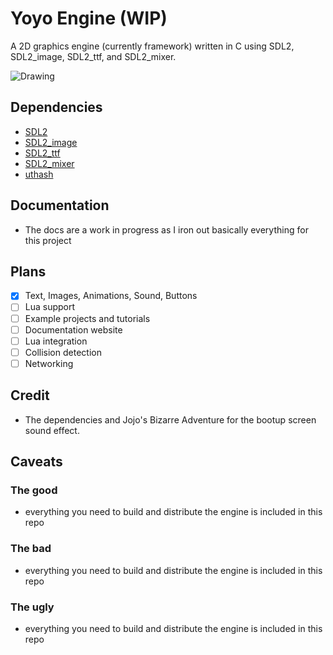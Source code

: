 # Yoyo Engine (WIP)

A 2D graphics engine (currently framework) written in C using SDL2, SDL2_image, SDL2_ttf, and SDL2_mixer.

![Drawing](https://github.com/Yoyolick/SCDG/assets/43967290/f98545d1-c4ba-419e-a674-da436f591d23)

## Dependencies

- [SDL2](https://www.libsdl.org/)
- [SDL2_image](https://www.libsdl.org/projects/SDL_image/)
- [SDL2_ttf](https://www.libsdl.org/projects/SDL_ttf/)
- [SDL2_mixer](https://www.libsdl.org/projects/SDL_mixer/)
- [uthash](https://github.com/troydhanson/uthash)

## Documentation

- The docs are a work in progress as I iron out basically everything for this project

## Plans

- [X] Text, Images, Animations, Sound, Buttons
- [ ] Lua support
- [ ] Example projects and tutorials
- [ ] Documentation website
- [ ] Lua integration
- [ ] Collision detection
- [ ] Networking

## Credit

- The dependencies and Jojo's Bizarre Adventure for the bootup screen sound effect.

## Caveats

### The good

- everything you need to build and distribute the engine is included in this repo

### The bad

- everything you need to build and distribute the engine is included in this repo

### The ugly

- everything you need to build and distribute the engine is included in this repo
